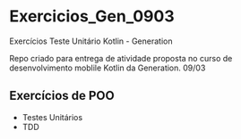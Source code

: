 # Exercicios_Gen_0903

Exercícios Teste Unitário Kotlin - Generation

Repo criado para entrega de atividade proposta no curso de desenvolvimento moblile Kotlin da Generation. 09/03

## Exercícios de POO
- Testes Unitários
- TDD
